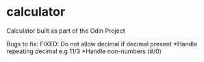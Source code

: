 # calculator
Calculator built as part of the Odin Project

Bugs to fix:
    FIXED: Do not allow decimal if decimal present
    *Handle repeating decimal e.g 11/3
    *Handle non-numbers (#/0)